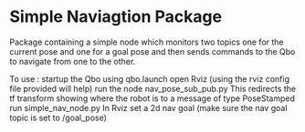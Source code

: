 # Simple Naviagtion Package

 Package containing a simple node which monitors two topics one for the current pose and one for a goal pose and then sends commands to the Qbo to navigate from one to the other.

 To use : 
 startup the Qbo using qbo.launch
 open Rviz (using the rviz config file provided will help)
 run the node nav_pose_sub_pub.py This redirects the tf transform showing where the robot is to a message of type PoseStamped
 run simple_nav_node.py
 In Rviz set a 2d nav goal (make sure the nav goal topic is set to /goal_pose)
 


